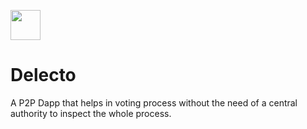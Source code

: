<img src="https://user-images.githubusercontent.com/30736722/64654442-8f092680-d429-11e9-9521-747d62c86fd9.png" 
width="48"> 
# Delecto
A P2P Dapp that helps in voting process without the need of a central authority to inspect the whole process.
